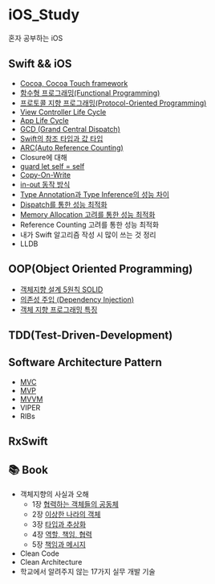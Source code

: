 # iOS_Study
 혼자 공부하는 iOS
  
## Swift && iOS  
- [Cocoa, Cocoa Touch framework](https://github.com/KiHyunJang/iOS_Study/blob/main/Swift_iOS/Cocoa에%20대해.md)
- [함수형 프로그래밍(Functional Programming)](https://github.com/KiHyunJang/iOS_Study/blob/main/Swift_iOS/함수형%20프로그래밍.md)
- [프로토콜 지향 프로그래밍(Protocol-Oriented Programming)](https://github.com/KiHyunJang/iOS_Study/blob/main/Swift_iOS/프로토콜%20지향%20프로그래밍.md)
- [View Controller Life Cycle](https://github.com/KiHyunJang/iOS_Study/blob/main/Swift_iOS/View%20Controller%20Life%20Cycle.md)
- [App Life Cycle](https://github.com/KiHyunJang/iOS_Study/blob/main/Swift_iOS/App%20Life%20Cycle.md)
- [GCD (Grand Central Dispatch)](https://github.com/KiHyunJang/iOS_Study/blob/main/Swift_iOS/GCD%20(Grand%20Central%20Dispatch).md)
- [Swift의 참조 타입과 값 타입](https://github.com/KiHyunJang/iOS_Study/blob/main/Swift_iOS/Swift의%20참조타입과%20값타입.md)
- [ARC(Auto Reference Counting)](https://github.com/KiHyunJang/iOS_Study/blob/main/Swift_iOS/Auto%C2%A0Reference%C2%A0Counting.md)
- Closure에 대해
- [guard let self = self](https://github.com/KiHyunJang/iOS_Study/blob/main/Swift_iOS/guard%20let%20self.md)
- [Copy-On-Write](https://github.com/KiHyunJang/iOS_Study/blob/main/Swift_iOS/Copy%20on%20write.md)
- [in-out 동작 방식](https://github.com/KiHyunJang/iOS_Study/blob/main/Swift_iOS/in-out%20동작방식.md)
- [Type Annotation과 Type Inference의 성능 차이](https://github.com/KiHyunJang/iOS_Study/blob/main/Swift_iOS/Type%20Annotation과%20Type%20Inference의%20성능%20차이.md)
- [Dispatch를 통한 성능 최적화](https://github.com/KiHyunJang/iOS_Study/blob/main/Swift_iOS/Dispatch%20성능%20최적화.md)
- [Memory Allocation 고려를 통한 성능 최적화](https://github.com/KiHyunJang/iOS_Study/blob/main/Swift_iOS/Memory%20Allocation%20을%20통한%20최적화.md)
- Reference Counting 고려를 통한 성능 최적화
- 내가 Swift 알고리즘 작성 시 많이 쓰는 것 정리
- LLDB
  
## OOP(Object Oriented Programming)  
- [객체지향 설계 5원칙 SOLID](https://github.com/KiHyunJang/iOS_Study/blob/main/OOP/객체지향%20설계%205원칙%20SOLID.md)
- [의존성 주입 (Dependency Injection)](https://github.com/KiHyunJang/iOS_Study/blob/main/OOP/Dependency%20Injection.md)
- [객체 지향 프로그래밍 특징](https://github.com/KiHyunJang/iOS_Study/blob/main/OOP/OOP의%20특징.md)
  
## TDD(Test-Driven-Development)  
  
## Software Architecture Pattern  
- [MVC](https://github.com/KiHyunJang/iOS_Study/blob/main/Software%20Architecture%20Pattern/MVC%20Patton.md)
- [MVP](https://github.com/KiHyunJang/iOS_Study/blob/main/Software%20Architecture%20Pattern/MVP%20Patton.md)
- [MVVM](https://github.com/KiHyunJang/iOS_Study/blob/main/Software%20Architecture%20Pattern/MVVM%20patton.md)
- VIPER
- RIBs
  
## RxSwift  
  
## 📚 Book
- 객체지향의 사실과 오해
  - 1장 [협력하는 객체들의 공동체](https://github.com/KiHyunJang/iOS_Study/blob/main/Book/객체지향의%20사실과%20오해/객체지향의%20사실과%20오해%201장.md)
  - 2장 [이상한 나라의 객체](https://github.com/KiHyunJang/iOS_Study/blob/main/Book/객체지향의%20사실과%20오해/객체지향의%20사실과%20오해%202장.md)
  - 3장 [타입과 추상화](https://github.com/KiHyunJang/iOS_Study/blob/main/Book/객체지향의%20사실과%20오해/객체지향의%20사실과%20오해%203장.md)
  - 4장 [역할, 책임, 협력](https://github.com/KiHyunJang/iOS_Study/blob/main/Book/객체지향의%20사실과%20오해/객체지향의%20사실과%20오해%204장.md)
  - 5장 [책임과 메시지](https://github.com/KiHyunJang/iOS_Study/blob/main/Book/객체지향의%20사실과%20오해/객체지향의%20사실과%20오해%205장.md)
- Clean Code
- Clean Architecture
- 학교에서 알려주지 않는 17가지 실무 개발 기술
